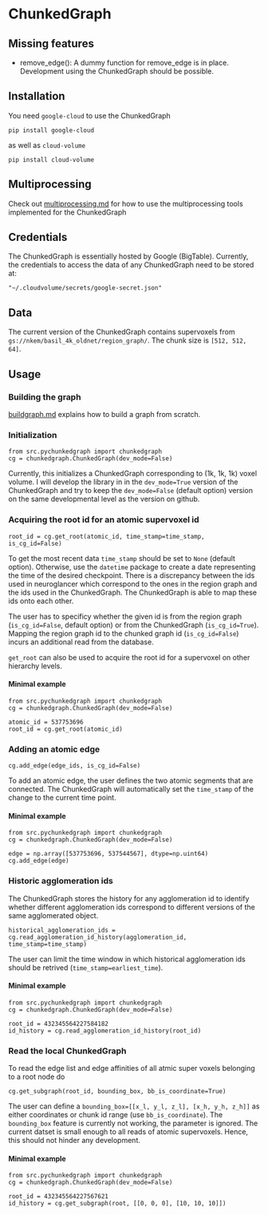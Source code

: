 # ChunkedGraph

## Missing features

- remove_edge(): A dummy function for remove_edge is in place. Development using the ChunkedGraph should be possible.


## Installation

You need `google-cloud` to use the ChunkedGraph

```
pip install google-cloud
```

as well as `cloud-volume`

```
pip install cloud-volume
```

## Multiprocessing

Check out [multiprocessing.md](https://github.com/seung-lab/PyChunkedGraph/blob/master/src/pychunkedgraph/multiprocessing.md) for how to use the multiprocessing tools implemented for the ChunkedGraph


## Credentials

The ChunkedGraph is essentially hosted by Google (BigTable). Currently, the credentials to access the data of 
any ChunkedGraph need to be stored at:
```
"~/.cloudvolume/secrets/google-secret.json"
```

## Data

The current version of the ChunkedGraph contains supervoxels from `gs://nkem/basil_4k_oldnet/region_graph/`. The chunk size is `[512, 512, 64]`.


## Usage

### Building the graph

[buildgraph.md](https://github.com/seung-lab/PyChunkedGraph/blob/master/src/pychunkedgraph/buildgraph.md) explains how to build a graph from scratch.


### Initialization
```
from src.pychunkedgraph import chunkedgraph
cg = chunkedgraph.ChunkedGraph(dev_mode=False)
```

Currently, this initializes a ChunkedGraph corresponding to (1k, 1k, 1k) voxel volume. I will develop the library in
in the `dev_mode=True` version of the ChunkedGraph and try to keep the `dev_mode=False` (default option) version on the same 
developmental level as the version on github.

### Acquiring the root id for an atomic supervoxel id
```
root_id = cg.get_root(atomic_id, time_stamp=time_stamp, is_cg_id=False)
```
To get the most recent data `time_stamp` should be set to `None` (default option). Otherwise, use the `datetime` package to create a date representing the time of the desired checkpoint. There is a discrepancy between the ids used in neuroglancer which correspond to the ones in the region graph and the ids used in the ChunkedGraph. The ChunkedGraph is able to map these ids onto each other.

The user has to specificy whether the given id is from the region graph (`is_cg_id=False`, default option) or from the ChunkedGraph (`is_cg_id=True`). Mapping the region graph id to the chunked graph id (`is_cg_id=False`) incurs
an additional read from the database.

`get_root` can also be used to acquire the root id  for a supervoxel on other hierarchy levels.

#### Minimal example

```
from src.pychunkedgraph import chunkedgraph
cg = chunkedgraph.ChunkedGraph(dev_mode=False)

atomic_id = 537753696
root_id = cg.get_root(atomic_id)
```

### Adding an atomic edge

```
cg.add_edge(edge_ids, is_cg_id=False)
```

To add an atomic edge, the user defines the two atomic segments that are connected. The ChunkedGraph will automatically set the `time_stamp` of the change to the current time point.


#### Minimal example

```
from src.pychunkedgraph import chunkedgraph
cg = chunkedgraph.ChunkedGraph(dev_mode=False)

edge = np.array([537753696, 537544567], dtype=np.uint64)
cg.add_edge(edge)
```


### Historic agglomeration ids

The ChunkedGraph stores the history for any agglomeration id to identify whether different agglomeration ids 
correspond to different versions of the same agglomerated object. 

```
historical_agglomeration_ids = cg.read_agglomeration_id_history(agglomeration_id, time_stamp=time_stamp)
```

The user can limit the time window in which historical agglomeration ids should be retrived 
(`time_stamp=earliest_time`).

#### Minimal example
```
from src.pychunkedgraph import chunkedgraph
cg = chunkedgraph.ChunkedGraph(dev_mode=False)

root_id = 432345564227584182
id_history = cg.read_agglomeration_id_history(root_id)
```


### Read the local ChunkedGraph

To read the edge list and edge affinities of all atmic super voxels belonging to a root node do
```
cg.get_subgraph(root_id, bounding_box, bb_is_coordinate=True)
```

The user can define a `bounding_box=[[x_l, y_l, z_l], [x_h, y_h, z_h]]` as either coordinates or chunk id range (use `bb_is_coordinate`). The `bounding_box` feature is currently not working, the parameter is ignored. The current datset is small enough to all reads of atomic supervoxels. Hence, this should not hinder any development.

#### Minimal example
```
from src.pychunkedgraph import chunkedgraph
cg = chunkedgraph.ChunkedGraph(dev_mode=False)

root_id = 432345564227567621
id_history = cg.get_subgraph(root, [[0, 0, 0], [10, 10, 10]])
```

